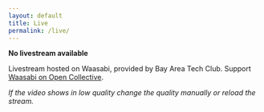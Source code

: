 ```yaml
---
layout: default
title: Live
permalink: /live/
---
```

<article class="page" role="main">

**No livestream available**

Livestream hosted on Waasabi, provided by Bay Area Tech Club.
Support <a href="https://opencollective.com/waasabi">Waasabi on Open Collective</a>.

<em>If the video shows in low quality change the quality manually or reload the stream.</em>

</article>
